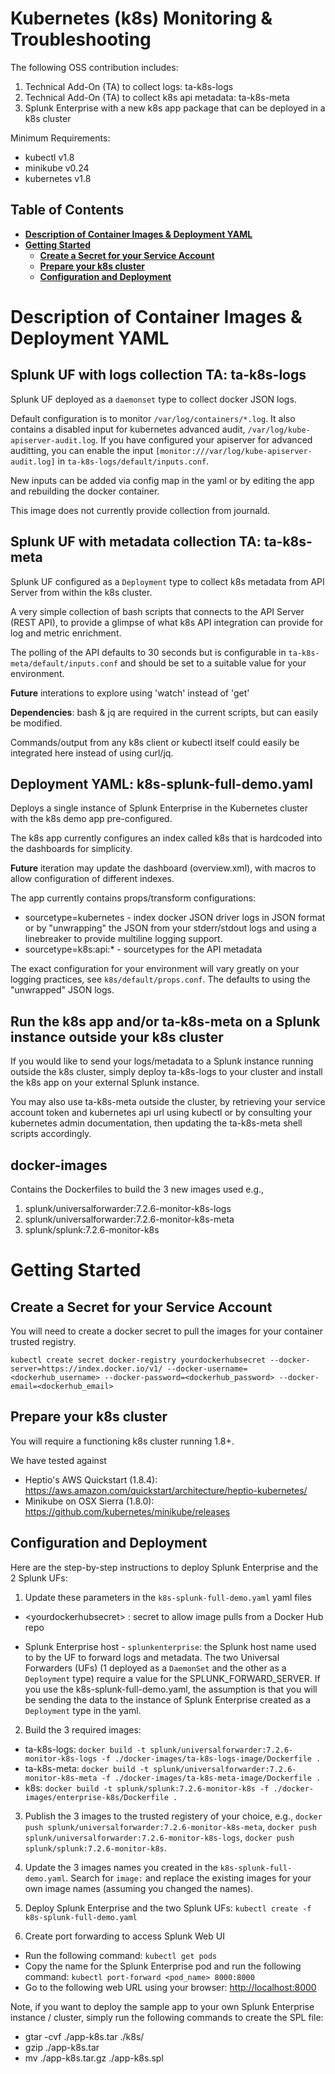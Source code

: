# Kubernetes (k8s) Monitoring & Troubleshooting
The following OSS contribution includes:
1. Technical Add-On (TA) to collect logs: ta-k8s-logs
2. Technical Add-On (TA) to collect k8s api metadata: ta-k8s-meta
3. Splunk Enterprise with a new k8s app package that can be deployed in a k8s cluster

Minimum Requirements:
- kubectl v1.8
- minikube v0.24
- kubernetes v1.8

## Table of Contents
* **[Description of Container Images & Deployment YAML](#description-of-container-images--deployment-yaml)**
* **[Getting Started](#getting-started)**
     * **[Create a Secret for your Service Account](#create-a-secret-for-your-service-account)**
     * **[Prepare your k8s cluster](#prepare-your-k8s-cluster)**
     * **[Configuration and Deployment](#configuration-and-deployment)**

# Description of Container Images & Deployment YAML
## Splunk UF with logs collection TA: ta-k8s-logs
Splunk UF deployed as a `daemonset` type to collect docker JSON logs. 

Default configuration is to monitor `/var/log/containers/*.log`. It also contains a disabled input for kubernetes advanced audit, `/var/log/kube-apiserver-audit.log`. If you have configured your apiserver for advanced auditting, you can enable the input `[monitor:///var/log/kube-apiserver-audit.log]` in `ta-k8s-logs/default/inputs.conf`. 

New inputs can be added via config map in the yaml or by editing the app and rebuilding the docker container. 

This image does not currently provide collection from journald.

## Splunk UF with metadata collection TA: ta-k8s-meta
Splunk UF configured as a `Deployment` type to collect k8s metadata from API Server from within the k8s cluster.

A very simple collection of bash scripts that connects to the API Server (REST API), to provide a glimpse of what k8s API integration can provide for log and metric enrichment.

The polling of the API defaults to 30 seconds but is configurable in `ta-k8s-meta/default/inputs.conf` and should be set to a suitable value for your environment. 

**Future** interations to explore using 'watch' instead of 'get'  

**Dependencies**: bash & jq are required in the current scripts, but can easily be modified.   

Commands/output from any k8s client or kubectl itself could easily be integrated here instead of using curl/jq.   

## Deployment YAML: k8s-splunk-full-demo.yaml
Deploys a single instance of Splunk Enterprise in the Kubernetes cluster with the k8s demo app pre-configured. 

The k8s app currently configures an index called k8s that is hardcoded into the dashboards for simplicity. 

**Future** iteration may update the dashboard (overview.xml),  with macros to allow configuration of different indexes.

The app currently contains props/transform configurations:
* sourcetype=kubernetes - index docker JSON driver logs in JSON format or by "unwrapping" the JSON from your stderr/stdout logs and using a linebreaker to provide multiline logging support.
* sourcetype=k8s:api:* - sourcetypes for the API metadata

The exact configuration for your environment will vary greatly on your logging practices, see `k8s/default/props.conf`. The defaults to using the "unwrapped" JSON logs.  

## Run the k8s app and/or ta-k8s-meta on a Splunk instance outside your k8s cluster

If you would like to send your logs/metadata to a Splunk instance running outside the k8s cluster, simply deploy ta-k8s-logs to your cluster and install the k8s app on your external Splunk instance. 

You may also use ta-k8s-meta outside the cluster, by retrieving your service account token and kubernetes api url using kubectl or by consulting your kubernetes admin documentation, then updating the ta-k8s-meta shell scripts accordingly.

## docker-images
Contains the Dockerfiles to build the 3 new images used e.g.,
1. splunk/universalforwarder:7.2.6-monitor-k8s-logs
2. splunk/universalforwarder:7.2.6-monitor-k8s-meta
3. splunk/splunk:7.2.6-monitor-k8s

# Getting Started
## Create a Secret for your Service Account
You will need to create a docker secret to pull the images for your container trusted registry.
```
kubectl create secret docker-registry yourdockerhubsecret --docker-server=https://index.docker.io/v1/ --docker-username=<dockerhub_username> --docker-password=<dockerhub_password> --docker-email=<dockerhub_email>
```

## Prepare your k8s cluster
You will require a functioning k8s cluster running 1.8+. 

We have tested against 
- Heptio's AWS Quickstart (1.8.4):
https://aws.amazon.com/quickstart/architecture/heptio-kubernetes/ 
- Minikube on OSX Sierra (1.8.0):
https://github.com/kubernetes/minikube/releases

## Configuration and Deployment
Here are the step-by-step instructions to deploy Splunk Enterprise and the 2 Splunk UFs:
1. Update these parameters in the `k8s-splunk-full-demo.yaml` yaml files
* \<yourdockerhubsecret\> : secret to allow image pulls from a Docker Hub repo

* Splunk Enterprise host - `splunkenterprise`: the Splunk host name used to by the UF to forward logs and metadata. The two Universal Forwarders (UFs) (1 deployed as a `DaemonSet` and the other as a `Deployment` type) require a value for the SPLUNK_FORWARD_SERVER.  If you use the k8s-splunk-full-demo.yaml, the assumption is that you will be sending the data to the instance of Splunk Enterprise created as a `Deployment` type in the yaml. 

2. Build the 3 required images:
* ta-k8s-logs: `docker build -t splunk/universalforwarder:7.2.6-monitor-k8s-logs -f ./docker-images/ta-k8s-logs-image/Dockerfile .`
* ta-k8s-meta: `docker build -t splunk/universalforwarder:7.2.6-monitor-k8s-meta -f ./docker-images/ta-k8s-meta-image/Dockerfile .`
* k8s: `docker build -t splunk/splunk:7.2.6-monitor-k8s -f ./docker-images/enterprise-k8s/Dockerfile .`

3. Publish the 3 images to the trusted registery of your choice, e.g., `docker push splunk/universalforwarder:7.2.6-monitor-k8s-meta`, `docker push splunk/universalforwarder:7.2.6-monitor-k8s-logs`, `docker push splunk/splunk:7.2.6-monitor-k8s`.

4. Update the 3 images names you created in the `k8s-splunk-full-demo.yaml`.  Search for `image:` and replace the existing images for your own image names (assuming you changed the names).

5. Deploy Splunk Enterprise and the two Splunk UFs: `kubectl create -f k8s-splunk-full-demo.yaml` 

6. Create port forwarding to access Splunk Web UI
* Run the following command: `kubectl get pods`
* Copy the name for the Splunk Enterprise pod and run the following command: `kubectl port-forward <pod_name> 8000:8000`
* Go to the following web URL using your browser: [http://localhost:8000](http://localhost:8000)

Note, if you want to deploy the sample app to your own Splunk Enterprise instance / cluster, simply run the following commands to create the SPL file:
* gtar -cvf ./app-k8s.tar ./k8s/
* gzip ./app-k8s.tar
* mv ./app-k8s.tar.gz ./app-k8s.spl
